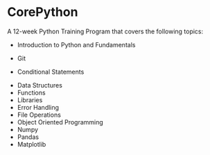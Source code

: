 # CorePython
 A 12-week Python Training Program that covers the following topics: 

- Introduction to Python and Fundamentals
* Git
+ Conditional Statements
- Data Structures
- Functions
- Libraries
- Error Handling
- File Operations
- Object Oriented Programming
- Numpy
- Pandas
- Matplotlib
